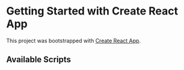 # Getting Started with Create React App

This project was bootstrapped with [Create React App](https://github.com/facebook/create-react-app).

## Available Scripts
 
